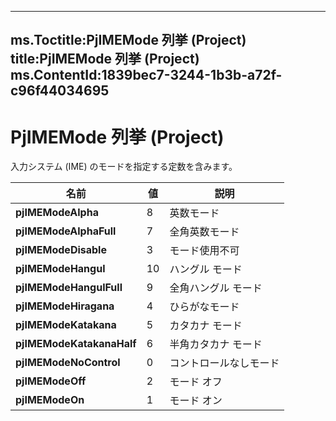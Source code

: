 

---
ms.Toctitle:PjIMEMode 列挙 (Project)
title:PjIMEMode 列挙 (Project)
ms.ContentId:1839bec7-3244-1b3b-a72f-c96f44034695
---
# PjIMEMode 列挙 (Project)




入力システム (IME) のモードを指定する定数を含みます。

|**名前**|**値**|**説明**|
|---|---|---|
|**pjIMEModeAlpha**|8|英数モード|
|**pjIMEModeAlphaFull**|7|全角英数モード|
|**pjIMEModeDisable**|3|モード使用不可|
|**pjIMEModeHangul**|10|ハングル モード|
|**pjIMEModeHangulFull**|9|全角ハングル モード|
|**pjIMEModeHiragana**|4|ひらがなモード|
|**pjIMEModeKatakana**|5|カタカナ モード|
|**pjIMEModeKatakanaHalf**|6|半角カタカナ モード|
|**pjIMEModeNoControl**|0|コントロールなしモード|
|**pjIMEModeOff**|2|モード オフ|
|**pjIMEModeOn**|1|モード オン|




